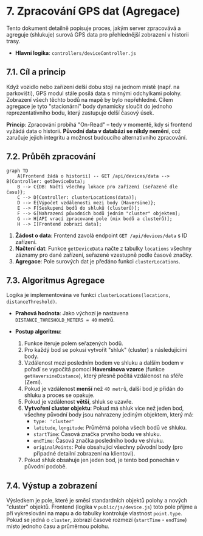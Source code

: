# 7. Zpracování GPS dat (Agregace)

Tento dokument detailně popisuje proces, jakým server zpracovává a agreguje (shlukuje) surová GPS data pro přehlednější zobrazení v historii trasy.

- **Hlavní logika**: `controllers/deviceController.js`

## 7.1. Cíl a princip

Když vozidlo nebo zařízení delší dobu stojí na jednom místě (např. na parkovišti), GPS modul stále posílá data s mírnými odchylkami polohy. Zobrazení všech těchto bodů na mapě by bylo nepřehledné. Cílem agregace je tyto "stacionární" body dynamicky sloučit do jednoho reprezentativního bodu, který zastupuje delší časový úsek.

**Princip**: Zpracování probíhá "On-Read" – tedy v momentě, kdy si frontend vyžádá data o historii. **Původní data v databázi se nikdy nemění**, což zaručuje jejich integritu a možnost budoucího alternativního zpracování.

## 7.2. Průběh zpracování

```mermaid
graph TD
    A[Frontend žádá o historii] -- GET /api/devices/data --> B(Controller: getDeviceData);
    B --> C{DB: Načti všechny lokace pro zařízení (seřazené dle času)};
    C --> D[Controller: clusterLocations(data)];
    D --> E{Výpočet vzdálenosti mezi body (Haversine)};
    E --> F[Seskupení bodů do shluků (clusterů)];
    F --> G[Nahrazení původních bodů jedním "cluster" objektem];
    G --> H[API vrací zpracované pole (mix bodů a clusterů)];
    H --> I[Frontend zobrazí data];
```

1.  **Žádost o data**: Frontend zavolá endpoint `GET /api/devices/data` s ID zařízení.
2.  **Načtení dat**: Funkce `getDeviceData` načte z tabulky `locations` všechny záznamy pro dané zařízení, seřazené vzestupně podle časové značky.
3.  **Agregace**: Pole surových dat je předáno funkci `clusterLocations`.

## 7.3. Algoritmus Agregace

Logika je implementována ve funkci `clusterLocations(locations, distanceThreshold)`.

- **Prahová hodnota**: Jako výchozí je nastavena `DISTANCE_THRESHOLD_METERS = 40` metrů.

- **Postup algoritmu**:
  1.  Funkce iteruje polem seřazených bodů.
  2.  Pro každý bod se pokusí vytvořit "shluk" (cluster) s následujícími body.
  3.  Vzdálenost mezi posledním bodem ve shluku a dalším bodem v pořadí se vypočítá pomocí **Haversinova vzorce** (funkce `getHaversineDistance`), který přesně počítá vzdálenost na sféře (Zemi).
  4.  Pokud je vzdálenost **menší** než `40 metrů`, další bod je přidán do shluku a proces se opakuje.
  5.  Pokud je vzdálenost **větší**, shluk se uzavře.
  6.  **Vytvoření cluster objektu**: Pokud má shluk více než jeden bod, všechny původní body jsou nahrazeny jediným objektem, který má:
      - `type: 'cluster'`
      - `latitude`, `longitude`: Průměrná poloha všech bodů ve shluku.
      - `startTime`: Časová značka prvního bodu ve shluku.
      - `endTime`: Časová značka posledního bodu ve shluku.
      - `originalPoints`: Pole obsahující všechny původní body (pro případné detailní zobrazení na klientovi).
  7.  Pokud shluk obsahuje jen jeden bod, je tento bod ponechán v původní podobě.

## 7.4. Výstup a zobrazení

Výsledkem je pole, které je směsí standardních objektů polohy a nových "cluster" objektů. Frontend (logika v `public/js/device.js`) toto pole přijme a při vykreslování na mapu a do tabulky kontroluje vlastnost `point.type`. Pokud se jedná o `cluster`, zobrazí časové rozmezí (`startTime` - `endTime`) místo jednoho času a průměrnou polohu.
